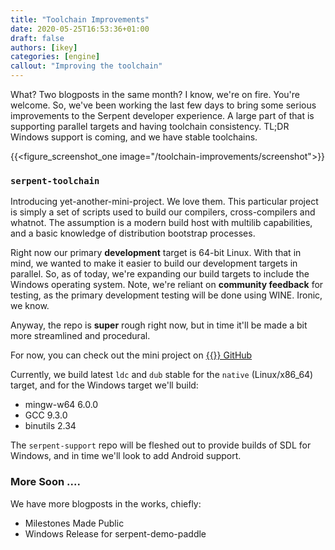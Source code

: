 ```yaml
---
title: "Toolchain Improvements"
date: 2020-05-25T16:53:36+01:00
draft: false
authors: [ikey]
categories: [engine]
callout: "Improving the toolchain"
---
```


What? Two blogposts in the same month? I know, we're on fire. You're welcome. So, we've
been working the last few days to bring some serious improvements to the Serpent developer
experience. A large part of that is supporting parallel targets and having toolchain consistency.
TL;DR Windows support is coming, and we have stable toolchains.

{{<figure_screenshot_one image="/toolchain-improvements/screenshot">}}

### `serpent-toolchain`

Introducing yet-another-mini-project. We love them. This particular project is simply a set of
scripts used to build our compilers, cross-compilers and whatnot. The assumption is a modern
build host with multilib capabilities, and a basic knowledge of distribution bootstrap processes.

Right now our primary **development** target is 64-bit Linux. With that in mind, we wanted to make
it easier to build our development targets in parallel. So, as of today, we're expanding our build
targets to include the Windows operating system. Note, we're reliant on **community feedback** for
testing, as the primary development testing will be done using WINE. Ironic, we know.

Anyway, the repo is **super** rough right now, but in time it'll be made a bit more streamlined
and procedural.

For now, you can check out the mini project on [{{<fontawesome fab fa-github>}} GitHub](https://github.com/lispysnake/serpent-toolchain)

Currently, we build latest `ldc` and `dub` stable for the `native` (Linux/x86_64) target, and for
the Windows target we'll build:

 - mingw-w64 6.0.0
 - GCC 9.3.0
 - binutils 2.34

The `serpent-support` repo will be fleshed out to provide builds of SDL for Windows, and in time
we'll look to add Android support.

### More Soon ....

We have more blogposts in the works, chiefly:

 - Milestones Made Public
 - Windows Release for serpent-demo-paddle
